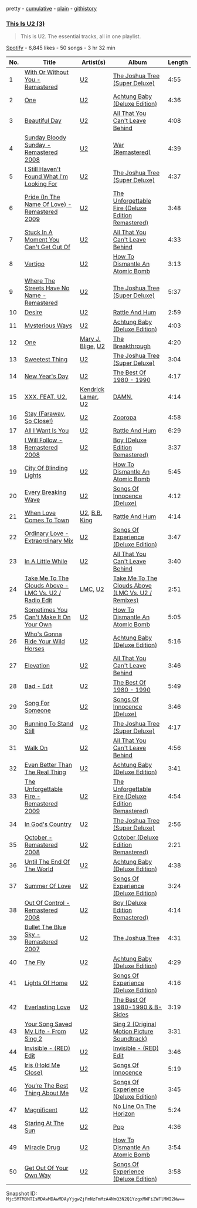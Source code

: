 pretty - [cumulative](/playlists/cumulative/37i9dQZF1DZ06evO2X1bTq.md) - [plain](/playlists/plain/37i9dQZF1DZ06evO2X1bTq) - [githistory](https://github.githistory.xyz/mackorone/spotify-playlist-archive/blob/main/playlists/plain/37i9dQZF1DZ06evO2X1bTq)

### [This Is U2 \(3\)](https://open.spotify.com/playlist/37i9dQZF1DZ06evO2X1bTq)

> This is U2\. The essential tracks, all in one playlist.

[Spotify](https://open.spotify.com/user/spotify) - 6,845 likes - 50 songs - 3 hr 32 min

| No. | Title | Artist(s) | Album | Length |
|---|---|---|---|---|
| 1 | [With Or Without You \- Remastered](https://open.spotify.com/track/6ADSaE87h8Y3lccZlBJdXH) | [U2](https://open.spotify.com/artist/51Blml2LZPmy7TTiAg47vQ) | [The Joshua Tree \(Super Deluxe\)](https://open.spotify.com/album/5y6wlw1LnqFnQFruMeiwGU) | 4:55 |
| 2 | [One](https://open.spotify.com/track/3G69vJMWsX6ZohTykad2AU) | [U2](https://open.spotify.com/artist/51Blml2LZPmy7TTiAg47vQ) | [Achtung Baby \(Deluxe Edition\)](https://open.spotify.com/album/0ta5VdkJcpdVnNrn7g4cZe) | 4:36 |
| 3 | [Beautiful Day](https://open.spotify.com/track/0gzqZ9d1jIKo9psEIthwXe) | [U2](https://open.spotify.com/artist/51Blml2LZPmy7TTiAg47vQ) | [All That You Can't Leave Behind](https://open.spotify.com/album/7a5U0GPoAvT3gvEY66FRuN) | 4:08 |
| 4 | [Sunday Bloody Sunday \- Remastered 2008](https://open.spotify.com/track/6C4LXC9UFH1IKiHYOp0BiJ) | [U2](https://open.spotify.com/artist/51Blml2LZPmy7TTiAg47vQ) | [War \(Remastered\)](https://open.spotify.com/album/6GaqU0TlYBKHUiSJ0AT9A2) | 4:39 |
| 5 | [I Still Haven't Found What I'm Looking For](https://open.spotify.com/track/6wpGqhRvJGNNXwWlPmkMyO) | [U2](https://open.spotify.com/artist/51Blml2LZPmy7TTiAg47vQ) | [The Joshua Tree \(Super Deluxe\)](https://open.spotify.com/album/5y6wlw1LnqFnQFruMeiwGU) | 4:37 |
| 6 | [Pride \(In The Name Of Love\) \- Remastered 2009](https://open.spotify.com/track/65E62rOSbm7SZbAMYjNTJq) | [U2](https://open.spotify.com/artist/51Blml2LZPmy7TTiAg47vQ) | [The Unforgettable Fire \(Deluxe Edition Remastered\)](https://open.spotify.com/album/6akaB3XfTnCwrY4DahsBCY) | 3:48 |
| 7 | [Stuck In A Moment You Can't Get Out Of](https://open.spotify.com/track/1klDPm7SfsS32hl7KHV9iy) | [U2](https://open.spotify.com/artist/51Blml2LZPmy7TTiAg47vQ) | [All That You Can't Leave Behind](https://open.spotify.com/album/7a5U0GPoAvT3gvEY66FRuN) | 4:33 |
| 8 | [Vertigo](https://open.spotify.com/track/1gVVSmhWjci8l9Vrsl6HaS) | [U2](https://open.spotify.com/artist/51Blml2LZPmy7TTiAg47vQ) | [How To Dismantle An Atomic Bomb](https://open.spotify.com/album/5PQPur1PEZFDkI0AXbxFlB) | 3:13 |
| 9 | [Where The Streets Have No Name \- Remastered](https://open.spotify.com/track/4qgZs0RNjdzKAS22lP0QjY) | [U2](https://open.spotify.com/artist/51Blml2LZPmy7TTiAg47vQ) | [The Joshua Tree \(Super Deluxe\)](https://open.spotify.com/album/5y6wlw1LnqFnQFruMeiwGU) | 5:37 |
| 10 | [Desire](https://open.spotify.com/track/4D01oA1mGouaAT7fubvKRT) | [U2](https://open.spotify.com/artist/51Blml2LZPmy7TTiAg47vQ) | [Rattle And Hum](https://open.spotify.com/album/7hIoJcH4ObWasDFq78u1x9) | 2:59 |
| 11 | [Mysterious Ways](https://open.spotify.com/track/50JK22El2PTIzZBU2liLDI) | [U2](https://open.spotify.com/artist/51Blml2LZPmy7TTiAg47vQ) | [Achtung Baby \(Deluxe Edition\)](https://open.spotify.com/album/0ta5VdkJcpdVnNrn7g4cZe) | 4:03 |
| 12 | [One](https://open.spotify.com/track/3Lk7RWStfLaHG7lXsuS87j) | [Mary J\. Blige](https://open.spotify.com/artist/1XkoF8ryArs86LZvFOkbyr), [U2](https://open.spotify.com/artist/51Blml2LZPmy7TTiAg47vQ) | [The Breakthrough](https://open.spotify.com/album/13HYuDhB1soZvHzwoymXoV) | 4:20 |
| 13 | [Sweetest Thing](https://open.spotify.com/track/7ndGFo9nZ108KPgXtfYWCe) | [U2](https://open.spotify.com/artist/51Blml2LZPmy7TTiAg47vQ) | [The Joshua Tree \(Super Deluxe\)](https://open.spotify.com/album/5y6wlw1LnqFnQFruMeiwGU) | 3:04 |
| 14 | [New Year's Day](https://open.spotify.com/track/2CwMxEXxMiLRrKPLjQLmne) | [U2](https://open.spotify.com/artist/51Blml2LZPmy7TTiAg47vQ) | [The Best Of 1980 \- 1990](https://open.spotify.com/album/0WSpHK6tinGHU4gvP8fHih) | 4:17 |
| 15 | [XXX\. FEAT\. U2.](https://open.spotify.com/track/4iYRa2btalAzPZoSYfROqF) | [Kendrick Lamar](https://open.spotify.com/artist/2YZyLoL8N0Wb9xBt1NhZWg), [U2](https://open.spotify.com/artist/51Blml2LZPmy7TTiAg47vQ) | [DAMN.](https://open.spotify.com/album/4eLPsYPBmXABThSJ821sqY) | 4:14 |
| 16 | [Stay \(Faraway, So Close!\)](https://open.spotify.com/track/1E1ylgIWTW2yE0glywYLb6) | [U2](https://open.spotify.com/artist/51Blml2LZPmy7TTiAg47vQ) | [Zooropa](https://open.spotify.com/album/0IYjMBLA9PgtXyRPlLmTDE) | 4:58 |
| 17 | [All I Want Is You](https://open.spotify.com/track/34sL4eaI8UKWOyYpCvoboU) | [U2](https://open.spotify.com/artist/51Blml2LZPmy7TTiAg47vQ) | [Rattle And Hum](https://open.spotify.com/album/7hIoJcH4ObWasDFq78u1x9) | 6:29 |
| 18 | [I Will Follow \- Remastered 2008](https://open.spotify.com/track/0T702y9ndzZTnPq1bqiAM2) | [U2](https://open.spotify.com/artist/51Blml2LZPmy7TTiAg47vQ) | [Boy \(Deluxe Edition Remastered\)](https://open.spotify.com/album/4YCjEFs1aDmcilTMbqMwjY) | 3:37 |
| 19 | [City Of Blinding Lights](https://open.spotify.com/track/2R3wzFFjNYc1z3PSoO8FNV) | [U2](https://open.spotify.com/artist/51Blml2LZPmy7TTiAg47vQ) | [How To Dismantle An Atomic Bomb](https://open.spotify.com/album/5PQPur1PEZFDkI0AXbxFlB) | 5:45 |
| 20 | [Every Breaking Wave](https://open.spotify.com/track/4z5eLUR8oCbRywMw1ytNol) | [U2](https://open.spotify.com/artist/51Blml2LZPmy7TTiAg47vQ) | [Songs Of Innocence \(Deluxe\)](https://open.spotify.com/album/6wQXpkptAIZPzNf5H0SA10) | 4:12 |
| 21 | [When Love Comes To Town](https://open.spotify.com/track/2cpUudtTX7OU6DcoNTuxwB) | [U2](https://open.spotify.com/artist/51Blml2LZPmy7TTiAg47vQ), [B.B\. King](https://open.spotify.com/artist/5xLSa7l4IV1gsQfhAMvl0U) | [Rattle And Hum](https://open.spotify.com/album/7hIoJcH4ObWasDFq78u1x9) | 4:14 |
| 22 | [Ordinary Love \- Extraordinary Mix](https://open.spotify.com/track/5K8cyMKcnG4rx5ocW3u7OW) | [U2](https://open.spotify.com/artist/51Blml2LZPmy7TTiAg47vQ) | [Songs Of Experience \(Deluxe Edition\)](https://open.spotify.com/album/6S9YaGXnmRe8tWJ0e457HP) | 3:47 |
| 23 | [In A Little While](https://open.spotify.com/track/1NBf3nsIIaBTikQzV5hICg) | [U2](https://open.spotify.com/artist/51Blml2LZPmy7TTiAg47vQ) | [All That You Can't Leave Behind](https://open.spotify.com/album/7a5U0GPoAvT3gvEY66FRuN) | 3:40 |
| 24 | [Take Me To The Clouds Above \- LMC Vs\. U2 / Radio Edit](https://open.spotify.com/track/4zrl5YGi2OqMar45Kdn4BM) | [LMC](https://open.spotify.com/artist/69QKcDt724e93ZYkBSjsYP), [U2](https://open.spotify.com/artist/51Blml2LZPmy7TTiAg47vQ) | [Take Me To The Clouds Above \(LMC Vs\. U2 / Remixes\)](https://open.spotify.com/album/2jOxjU5Mw0eIKQIFohnghC) | 2:51 |
| 25 | [Sometimes You Can't Make It On Your Own](https://open.spotify.com/track/6fzcnVO0X2cpYjsHk19GJo) | [U2](https://open.spotify.com/artist/51Blml2LZPmy7TTiAg47vQ) | [How To Dismantle An Atomic Bomb](https://open.spotify.com/album/5PQPur1PEZFDkI0AXbxFlB) | 5:05 |
| 26 | [Who's Gonna Ride Your Wild Horses](https://open.spotify.com/track/4SzIZFruLhiAzhuMtAhIRt) | [U2](https://open.spotify.com/artist/51Blml2LZPmy7TTiAg47vQ) | [Achtung Baby \(Deluxe Edition\)](https://open.spotify.com/album/0ta5VdkJcpdVnNrn7g4cZe) | 5:16 |
| 27 | [Elevation](https://open.spotify.com/track/4BC2WQKrZdqMX6rHsvVbUy) | [U2](https://open.spotify.com/artist/51Blml2LZPmy7TTiAg47vQ) | [All That You Can't Leave Behind](https://open.spotify.com/album/7a5U0GPoAvT3gvEY66FRuN) | 3:46 |
| 28 | [Bad \- Edit](https://open.spotify.com/track/3fOsKEaGwhp9TRgJnrMA2z) | [U2](https://open.spotify.com/artist/51Blml2LZPmy7TTiAg47vQ) | [The Best Of 1980 \- 1990](https://open.spotify.com/album/0WSpHK6tinGHU4gvP8fHih) | 5:49 |
| 29 | [Song For Someone](https://open.spotify.com/track/47dKd4opEgipcKYEQm4CX4) | [U2](https://open.spotify.com/artist/51Blml2LZPmy7TTiAg47vQ) | [Songs Of Innocence \(Deluxe\)](https://open.spotify.com/album/6wQXpkptAIZPzNf5H0SA10) | 3:46 |
| 30 | [Running To Stand Still](https://open.spotify.com/track/4MLPCRYNhDIKcRjzS54ceu) | [U2](https://open.spotify.com/artist/51Blml2LZPmy7TTiAg47vQ) | [The Joshua Tree \(Super Deluxe\)](https://open.spotify.com/album/5y6wlw1LnqFnQFruMeiwGU) | 4:17 |
| 31 | [Walk On](https://open.spotify.com/track/3pUWV5hvXsI9diJ9TeNeCh) | [U2](https://open.spotify.com/artist/51Blml2LZPmy7TTiAg47vQ) | [All That You Can't Leave Behind](https://open.spotify.com/album/7a5U0GPoAvT3gvEY66FRuN) | 4:56 |
| 32 | [Even Better Than The Real Thing](https://open.spotify.com/track/4bK2vKMdkS0rNhbzRqAZe0) | [U2](https://open.spotify.com/artist/51Blml2LZPmy7TTiAg47vQ) | [Achtung Baby \(Deluxe Edition\)](https://open.spotify.com/album/0ta5VdkJcpdVnNrn7g4cZe) | 3:41 |
| 33 | [The Unforgettable Fire \- Remastered 2009](https://open.spotify.com/track/4MuVgJIxvnMjRHbiUSD9Js) | [U2](https://open.spotify.com/artist/51Blml2LZPmy7TTiAg47vQ) | [The Unforgettable Fire \(Deluxe Edition Remastered\)](https://open.spotify.com/album/6akaB3XfTnCwrY4DahsBCY) | 4:54 |
| 34 | [In God's Country](https://open.spotify.com/track/1AQYE6CcYKlzM8e9Df5i1g) | [U2](https://open.spotify.com/artist/51Blml2LZPmy7TTiAg47vQ) | [The Joshua Tree \(Super Deluxe\)](https://open.spotify.com/album/5y6wlw1LnqFnQFruMeiwGU) | 2:56 |
| 35 | [October \- Remastered 2008](https://open.spotify.com/track/1UlQqRd3NoMYUI29v6DFb5) | [U2](https://open.spotify.com/artist/51Blml2LZPmy7TTiAg47vQ) | [October \(Deluxe Edition Remastered\)](https://open.spotify.com/album/59O7CFxLYBBKYtrO61LyqF) | 2:21 |
| 36 | [Until The End Of The World](https://open.spotify.com/track/4iiX7axMHcc76BGM0QJEY5) | [U2](https://open.spotify.com/artist/51Blml2LZPmy7TTiAg47vQ) | [Achtung Baby \(Deluxe Edition\)](https://open.spotify.com/album/0ta5VdkJcpdVnNrn7g4cZe) | 4:38 |
| 37 | [Summer Of Love](https://open.spotify.com/track/70ItvfhDJSvIpYCVQoxqEg) | [U2](https://open.spotify.com/artist/51Blml2LZPmy7TTiAg47vQ) | [Songs Of Experience \(Deluxe Edition\)](https://open.spotify.com/album/6S9YaGXnmRe8tWJ0e457HP) | 3:24 |
| 38 | [Out Of Control \- Remastered 2008](https://open.spotify.com/track/7dni8dPFeedwSTX8hqcC3s) | [U2](https://open.spotify.com/artist/51Blml2LZPmy7TTiAg47vQ) | [Boy \(Deluxe Edition Remastered\)](https://open.spotify.com/album/4YCjEFs1aDmcilTMbqMwjY) | 4:14 |
| 39 | [Bullet The Blue Sky \- Remastered 2007](https://open.spotify.com/track/1C6Tmo58WMtnAPdxYz9qCz) | [U2](https://open.spotify.com/artist/51Blml2LZPmy7TTiAg47vQ) | [The Joshua Tree](https://open.spotify.com/album/5vBZRYu2GLA65nfxBvG1a7) | 4:31 |
| 40 | [The Fly](https://open.spotify.com/track/4nBln1vXTHnJzXvNgvXyIA) | [U2](https://open.spotify.com/artist/51Blml2LZPmy7TTiAg47vQ) | [Achtung Baby \(Deluxe Edition\)](https://open.spotify.com/album/0ta5VdkJcpdVnNrn7g4cZe) | 4:29 |
| 41 | [Lights Of Home](https://open.spotify.com/track/2pguQFntKxYZNGvXvZVWDp) | [U2](https://open.spotify.com/artist/51Blml2LZPmy7TTiAg47vQ) | [Songs Of Experience \(Deluxe Edition\)](https://open.spotify.com/album/6S9YaGXnmRe8tWJ0e457HP) | 4:16 |
| 42 | [Everlasting Love](https://open.spotify.com/track/2e3kaO7DTPQ7kZJ6wGwcLo) | [U2](https://open.spotify.com/artist/51Blml2LZPmy7TTiAg47vQ) | [The Best Of 1980\-1990 & B\-Sides](https://open.spotify.com/album/205bQLiKXCiUIt3HKlcBUb) | 3:19 |
| 43 | [Your Song Saved My Life \- From Sing 2](https://open.spotify.com/track/3d3n9XvxajBXWP1h6adV6a) | [U2](https://open.spotify.com/artist/51Blml2LZPmy7TTiAg47vQ) | [Sing 2 \(Original Motion Picture Soundtrack\)](https://open.spotify.com/album/3WCLzYOlSmLD2cy1RXdwUd) | 3:31 |
| 44 | [Invisible \- \(RED\) Edit](https://open.spotify.com/track/1zU1hssVqbyepuLza1qmgO) | [U2](https://open.spotify.com/artist/51Blml2LZPmy7TTiAg47vQ) | [Invisible \- \(RED\) Edit](https://open.spotify.com/album/6aGUWIKg6BA37SB3gwOAUZ) | 3:46 |
| 45 | [Iris \(Hold Me Close\)](https://open.spotify.com/track/7kbQE1Xbyf7kvcn4DVICiR) | [U2](https://open.spotify.com/artist/51Blml2LZPmy7TTiAg47vQ) | [Songs Of Innocence](https://open.spotify.com/album/7DY6v8qiyQcsTCqUWjH7pS) | 5:19 |
| 46 | [You’re The Best Thing About Me](https://open.spotify.com/track/2dhJM2skHC9D41gHj34Kgw) | [U2](https://open.spotify.com/artist/51Blml2LZPmy7TTiAg47vQ) | [Songs Of Experience \(Deluxe Edition\)](https://open.spotify.com/album/6S9YaGXnmRe8tWJ0e457HP) | 3:45 |
| 47 | [Magnificent](https://open.spotify.com/track/6u38x61qv7JBIJD4dqztmm) | [U2](https://open.spotify.com/artist/51Blml2LZPmy7TTiAg47vQ) | [No Line On The Horizon](https://open.spotify.com/album/5yqMA7IvahYJc53ewRAMnP) | 5:24 |
| 48 | [Staring At The Sun](https://open.spotify.com/track/3fsTb3a8l5kJrtzpl04Ljr) | [U2](https://open.spotify.com/artist/51Blml2LZPmy7TTiAg47vQ) | [Pop](https://open.spotify.com/album/5mojJwWgWNJcY3odUGgQc3) | 4:36 |
| 49 | [Miracle Drug](https://open.spotify.com/track/2b6pyyrxfP79LhV2hLtTm4) | [U2](https://open.spotify.com/artist/51Blml2LZPmy7TTiAg47vQ) | [How To Dismantle An Atomic Bomb](https://open.spotify.com/album/5PQPur1PEZFDkI0AXbxFlB) | 3:54 |
| 50 | [Get Out Of Your Own Way](https://open.spotify.com/track/4nXYb4yc3c1a3NWqdpDrnd) | [U2](https://open.spotify.com/artist/51Blml2LZPmy7TTiAg47vQ) | [Songs Of Experience \(Deluxe Edition\)](https://open.spotify.com/album/6S9YaGXnmRe8tWJ0e457HP) | 3:58 |

Snapshot ID: `Mjc5MTM3NTIsMDAwMDAwMDAyYjgwZjFmNzFmMzA4NmQ3N2Q1YzgxMWFiZWFlMWI2Nw==`
